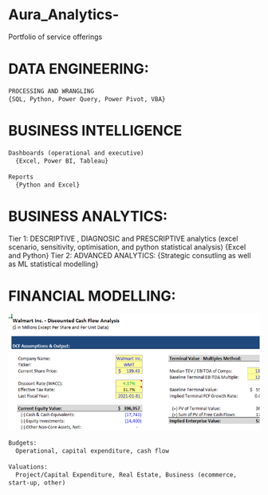 # Aura_Analytics-
Portfolio of service offerings

# DATA ENGINEERING: 
    
    PROCESSING AND WRANGLING
    {SQL, Python, Power Query, Power Pivot, VBA}
    
# BUSINESS INTELLIGENCE

    Dashboards (operational and executive)
      {Excel, Power BI, Tableau}
  
    Reports 
      {Python and Excel}

# BUSINESS ANALYTICS: 
 Tier 1:
  DESCRIPTIVE , DIAGNOSIC and PRESCRIPTIVE analytics (excel scenario, sensitivity, optimisation, and python statistical analysis)
   {Excel and Python}
 Tier 2:
  ADVANCED ANALYTICS: 
    {Strategic consutling as well as ML statistical modelling} 

# FINANCIAL MODELLING: 
  
  ![](/images/Capture.PNG)
  
    Budgets:  
      Operational, capital expenditure, cash flow 
    
    Valuations: 
      Project/Capital Expenditure, Real Estate, Business (ecommerce, start-up, other) 
      
